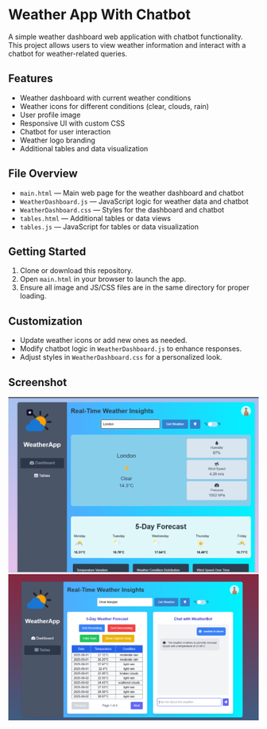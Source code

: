 # Weather App With Chatbot

A simple weather dashboard web application with chatbot functionality. This project allows users to view weather information and interact with a chatbot for weather-related queries.

## Features
- Weather dashboard with current weather conditions
- Weather icons for different conditions (clear, clouds, rain)
- User profile image
- Responsive UI with custom CSS
- Chatbot for user interaction
- Weather logo branding
- Additional tables and data visualization

## File Overview
- `main.html` — Main web page for the weather dashboard and chatbot
- `WeatherDashboard.js` — JavaScript logic for weather data and chatbot
- `WeatherDashboard.css` — Styles for the dashboard and chatbot
- `tables.html` — Additional tables or data views
- `tables.js` — JavaScript for tables or data visualization

## Getting Started
1. Clone or download this repository.
2. Open `main.html` in your browser to launch the app.
3. Ensure all image and JS/CSS files are in the same directory for proper loading.

## Customization
- Update weather icons or add new ones as needed.
- Modify chatbot logic in `WeatherDashboard.js` to enhance responses.
- Adjust styles in `WeatherDashboard.css` for a personalized look.

## Screenshot
![alt text](image.png)
![alt text](image-1.png)
